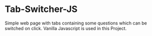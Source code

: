 # Tab-Switcher-JS
Simple web page with tabs containing some questions which can be switched on click. Vanilla Javascript is used in this Project.
